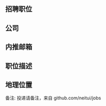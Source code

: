 <!-- 这是 内推那点事 群里的招聘职位 -->

<!-- 请搞一张配图，方便同步到公众号上 -->

## 招聘职位

## 公司

## 内推邮箱

## 职位描述

## 地理位置


备注: 投递请备注，来自 github.com/neitui/jobs
